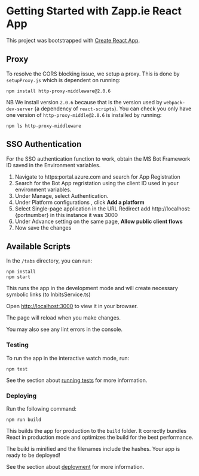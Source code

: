 # Getting Started with Zapp.ie React App

This project was bootstrapped with [Create React App](https://github.com/facebook/create-react-app).

## Proxy

To resolve the CORS blocking issue, we setup a proxy. This is done by `setupProxy.js` which is dependent on running:

```
npm install http-proxy-middleware@2.0.6
```

NB We install version `2.0.6` because that is the version used by `webpack-dev-server` (a dependency of `react-scripts`). You can check you only have one version of `http-proxy-middle@2.0.6` is installed by running:

```
npm ls http-proxy-middleware
```


## SSO Authentication

For the SSO authentication function to work, obtain the MS Bot Framework ID saved in the Environment variables.
1. Navigate to https:portal.azure.com and search for App Registration
2. Search for the Bot App regristation using the client ID used in your environment variables.
3. Under Manage, select Authentication.
4. Under Platform configurations , click **Add a platform**
5. Select Single-page application
in the URL Redirect add http://localhost:{portnumber} in this instance it was 3000
6. Under Advance setting on the same page, **Allow public client flows**
7. Now save the changes

## Available Scripts

In the `/tabs` directory, you can run:

```
npm install
npm start
```

This runs the app in the development mode and will create necessary symbolic links (to lnbitsService.ts)

Open [http://localhost:3000](http://localhost:3000) to view it in your browser.

The page will reload when you make changes.

You may also see any lint errors in the console.

### Testing

To run the app in the interactive watch mode, run:

`npm test`

See the section about [running tests](https://facebook.github.io/create-react-app/docs/running-tests) for more information.

### Deploying

Run the following command:

`npm run build`

This builds the app for production to the `build` folder. It correctly bundles React in production mode and optimizes the build for the best performance.

The build is minified and the filenames include the hashes. Your app is ready to be deployed!

See the section about [deployment](https://facebook.github.io/create-react-app/docs/deployment) for more information.
